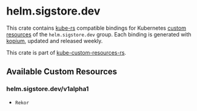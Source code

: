 <!--
SPDX-FileCopyrightText: The kube-custom-resources-rs Authors
SPDX-License-Identifier: 0BSD
 -->

# helm.sigstore.dev

This crate contains [kube-rs](https://kube.rs/) compatible bindings for Kubernetes [custom resources](https://kubernetes.io/docs/tasks/extend-kubernetes/custom-resources/custom-resource-definitions/) of the `helm.sigstore.dev` group. Each binding is generated with [kopium](https://github.com/kube-rs/kopium), updated and released weekly.

This crate is part of [kube-custom-resources-rs](https://github.com/metio/kube-custom-resources-rs).

## Available Custom Resources

### helm.sigstore.dev/v1alpha1
- `Rekor`
